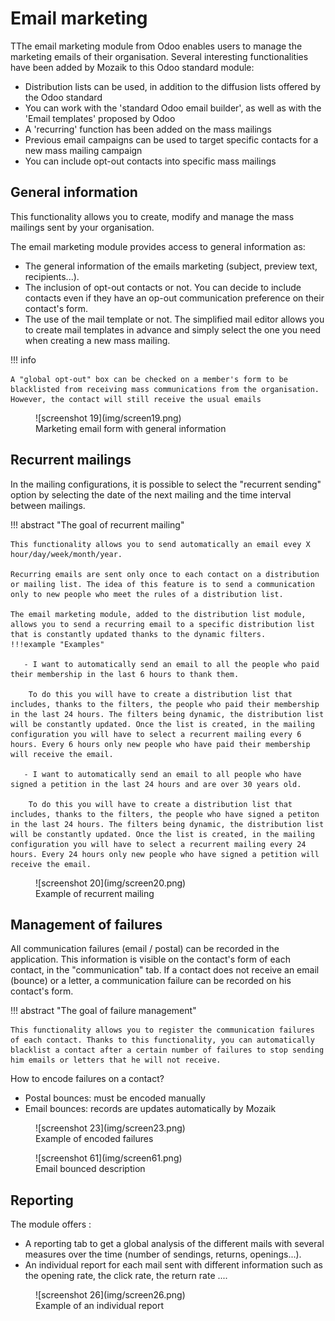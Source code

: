 # Email marketing

TThe email marketing module from Odoo enables users to manage the marketing emails of their organisation.
Several interesting functionalities have been added by Mozaik to this Odoo standard module:

- Distribution lists can be used, in addition to the diffusion lists offered by the Odoo standard
- You can work with the 'standard Odoo email builder', as well as with the 'Email templates' proposed by Odoo
- A 'recurring' function has been added on the mass mailings
- Previous email campaigns can be used to target specific contacts for a new mass mailing campaign
- You can include opt-out contacts into specific mass mailings




## General information

This functionality allows you to create, modify and manage the mass mailings sent by your organisation.

The email marketing module provides access to general information as:

- The general information of the emails marketing (subject, preview text, recipients...).
- The inclusion of opt-out contacts or not. You can decide to include contacts even if they have an op-out communication preference on their contact's form.
- The use of the mail template or not. The simplified mail editor allows you to create mail templates in advance and simply select the one you need when creating a new mass mailing.

!!! info 

    A "global opt-out" box can be checked on a member's form to be blacklisted from receiving mass communications from the organisation. However, the contact will still receive the usual emails

<figure markdown>
![screenshot 19](img/screen19.png)
 <figcaption>Marketing email form with general information</figcaption>
</figure>

## Recurrent mailings

In the mailing configurations, it is possible to select the "recurrent sending" option by selecting the date of the next mailing and the time interval between mailings.

!!! abstract "The goal of recurrent mailing"

    This functionality allows you to send automatically an email evey X hour/day/week/month/year. 

    Recurring emails are sent only once to each contact on a distribution or mailing list. The idea of this feature is to send a communication only to new people who meet the rules of a distribution list. 
    
    The email marketing module, added to the distribution list module, allows you to send a recurring email to a specific distribution list that is constantly updated thanks to the dynamic filters.
    !!!example "Examples"

       - I want to automatically send an email to all the people who paid their membership in the last 6 hours to thank them.

        To do this you will have to create a distribution list that includes, thanks to the filters, the people who paid their membership in the last 24 hours. The filters being dynamic, the distribution list will be constantly updated. Once the list is created, in the mailing configuration you will have to select a recurrent mailing every 6 hours. Every 6 hours only new people who have paid their membership will receive the email.

       - I want to automatically send an email to all people who have signed a petition in the last 24 hours and are over 30 years old. 

        To do this you will have to create a distribution list that includes, thanks to the filters, the people who have signed a petiton in the last 24 hours. The filters being dynamic, the distribution list will be constantly updated. Once the list is created, in the mailing configuration you will have to select a recurrent mailing every 24 hours. Every 24 hours only new people who have signed a petition will receive the email.

<figure markdown>
![screenshot 20](img/screen20.png)
 <figcaption>Example of recurrent mailing</figcaption>
</figure>  

## Management of failures

All communication failures (email / postal) can be recorded in the application. This information is visible on the contact's form of each contact, in the "communication" tab. If a contact does not receive an email (bounce) or a letter, a communication failure can be recorded on his contact's form.

!!! abstract "The goal of failure management"

    This functionality allows you to register the communication failures of each contact. Thanks to this functionality, you can automatically blacklist a contact after a certain number of failures to stop sending him emails or letters that he will not receive.

How to encode failures on a contact? 

- Postal bounces: must be encoded manually
- Email bounces: records are updates automatically by Mozaik

<figure markdown>
![screenshot 23](img/screen23.png)
 <figcaption>Example of encoded failures</figcaption>
</figure>  

<figure markdown>
![screenshot 61](img/screen61.png)
 <figcaption>Email bounced description</figcaption>
</figure>  


## Reporting

The module offers :

- A reporting tab to get a global analysis of the different mails with several measures over the time (number of sendings, returns, openings...).
- An individual report for each mail sent with different information such as the opening rate, the click rate, the return rate ....

<figure markdown>
![screenshot 26](img/screen26.png)
 <figcaption>Example of an individual report</figcaption>
</figure>  
